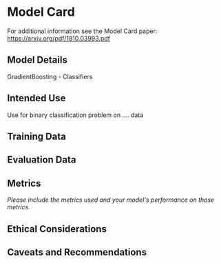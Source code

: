 # Model Card

For additional information see the Model Card paper: https://arxiv.org/pdf/1810.03993.pdf

## Model Details
GradientBoosting - Classifiers
## Intended Use
Use for binary classification problem on .... data
## Training Data

## Evaluation Data

## Metrics
_Please include the metrics used and your model's performance on those metrics._

## Ethical Considerations

## Caveats and Recommendations
